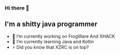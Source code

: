 ### Hi there 👋

## I'm a shitty java programmer

- 🔭 I’m currently working on FrogWare And XHACK
- 🌱 I’m currently learning Java and Kotlin
- ⚡ Did you know that XZRC is on top?
